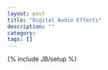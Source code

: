 ```yaml
---
layout: post
title: "Digital Audio Effects"
description: ""
category: 
tags: []
---
```

{% include JB/setup %}
